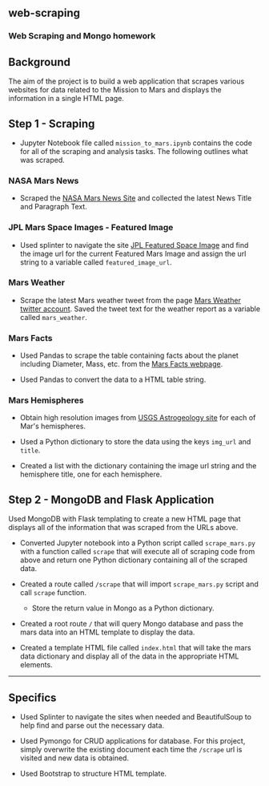 ## web-scraping
### Web Scraping and Mongo homework

## Background

The aim of the project is to build a web application that scrapes various websites for data related to the Mission to Mars and displays the information in a single HTML page. 

## Step 1 - Scraping

* Jupyter Notebook file called `mission_to_mars.ipynb` contains the code for all of the scraping and analysis tasks. The following outlines what was scraped.

### NASA Mars News

* Scraped the [NASA Mars News Site](https://mars.nasa.gov/news/) and collected the latest News Title and Paragraph Text.

### JPL Mars Space Images - Featured Image

* Used splinter to navigate the site [JPL Featured Space Image](https://www.jpl.nasa.gov/spaceimages/?search=&category=Mars) and find the image url for the current Featured Mars Image and assign the url string to a variable called `featured_image_url`.

### Mars Weather

* Scrape the latest Mars weather tweet from the page [Mars Weather twitter account](https://twitter.com/marswxreport?lang=en). Saved the tweet text for the weather report as a variable called `mars_weather`.

### Mars Facts

* Used Pandas to scrape the table containing facts about the planet including Diameter, Mass, etc. from the [Mars Facts webpage](http://space-facts.com/mars/). 

* Used Pandas to convert the data to a HTML table string.

### Mars Hemispheres

* Obtain high resolution images from [USGS Astrogeology site](https://astrogeology.usgs.gov/search/results?q=hemisphere+enhanced&k1=target&v1=Mars) for each of Mar's hemispheres.

* Used a Python dictionary to store the data using the keys `img_url` and `title`.

* Created a list with the dictionary containing the image url string and the hemisphere title, one for each hemisphere.

## Step 2 - MongoDB and Flask Application

Used MongoDB with Flask templating to create a new HTML page that displays all of the information that was scraped from the URLs above.

* Converted Jupyter notebook into a Python script called `scrape_mars.py` with a function called `scrape` that will execute all of scraping code from above and return one Python dictionary containing all of the scraped data.

* Created a route called `/scrape` that will import `scrape_mars.py` script and call `scrape` function.

  * Store the return value in Mongo as a Python dictionary.

* Created a root route `/` that will query Mongo database and pass the mars data into an HTML template to display the data.

* Created a template HTML file called `index.html` that will take the mars data dictionary and display all of the data in the appropriate HTML elements.
- - -

## Specifics

* Used Splinter to navigate the sites when needed and BeautifulSoup to help find and parse out the necessary data.

* Used Pymongo for CRUD applications for database. For this project, simply overwrite the existing document each time the `/scrape` url is visited and new data is obtained.

* Used Bootstrap to structure HTML template.
